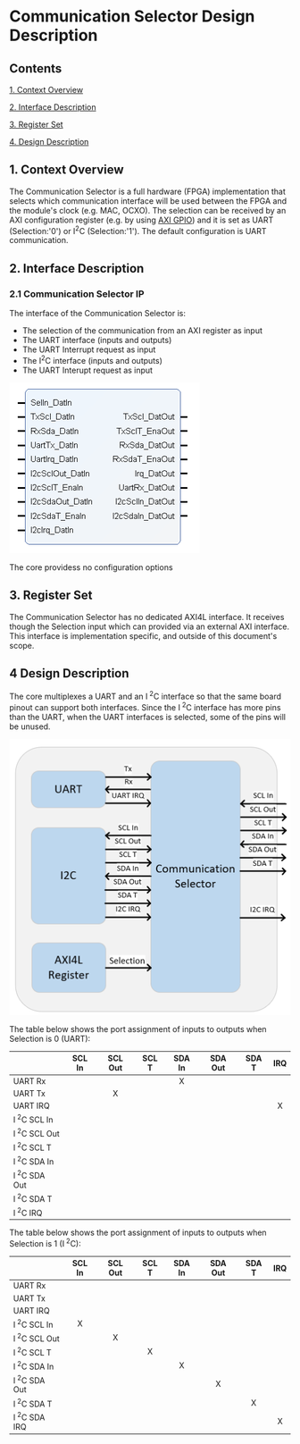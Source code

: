 # Communication Selector Design Description
## Contents

[1. Context Overview](#1-context-overview)

[2. Interface Description](#2-interface-description)

[3. Register Set](#3-register-set)

[4. Design Description](#4-design-description)

## 1. Context Overview
The Communication Selector is a full hardware (FPGA) implementation that selects which communication interface will be used between the FPGA and the module's clock (e.g. MAC, OCXO). The selection can be received by an AXI configuration register (e.g. by using [AXI GPIO](https://www.xilinx.com/products/intellectual-property/axi_gpio.html#documentation)) and it is set as UART (Selection:'0') or I<sup>2</sup>C (Selection:'1'). The default configuration is UART communication.

## 2. Interface Description
### 2.1 Communication Selector IP
The interface of the Communication Selector is:
- The selection of the communication from an AXI register as input
- The UART interface (inputs and outputs) 
- The UART Interrupt request as input
- The I<sup>2</sup>C interface (inputs and outputs)
- The UART Interupt request as input 

![CommunicatioSelectorIP](Additional%20Files/CommunicationSelectorIP.png)

The core providess no configuration options 

## 3. Register Set
The Communication Selector has no dedicated AXI4L interface. It receives though the Selection input which can provided via an external AXI interface. This interface is implementation specific, and outside of this document's scope.

## 4 Design Description
The core multiplexes a UART and an I<sup> 2</sup>C interface so that the same board pinout can support both interfaces. Since the I<sup> 2</sup>C interface has more pins than the UART, when the UART interfaces is selected, some of the pins will be unused.

![CommunicationMux](Additional%20Files/CommunicationMux.png)



The table below shows the port assignment of inputs to outputs when Selection is 0 (UART):

|                       |SCL In|SCL Out|SCL T|SDA In|SDA Out|SDA T|IRQ|
|-----------------------|:----:|:-----:|:---:|:----:|:-----:|:---:|:-:|
|UART Rx                ||||X|
|UART Tx                ||X|
|UART IRQ               |||||||X|
|I<sup> 2</sup>C SCL In |
|I<sup> 2</sup>C SCL Out|
|I<sup> 2</sup>C SCL T  |
|I<sup> 2</sup>C SDA In |
|I<sup> 2</sup>C SDA Out|
|I<sup> 2</sup>C SDA T  |
|I<sup> 2</sup>C IRQ    |

The table below shows the port assignment of inputs to outputs when Selection is 1 (I<sup> 2</sup>C):

|                       |SCL In|SCL Out|SCL T|SDA In|SDA Out|SDA T|IRQ|
|-----------------------|:----:|:-----:|:---:|:----:|:-----:|:---:|:-:|
|UART Rx                |
|UART Tx                |
|UART IRQ               |
|I<sup> 2</sup>C SCL In |X|
|I<sup> 2</sup>C SCL Out||X|
|I<sup> 2</sup>C SCL T  |||X|
|I<sup> 2</sup>C SDA In ||||X|
|I<sup> 2</sup>C SDA Out|||||X|
|I<sup> 2</sup>C SDA T  ||||||X|
|I<sup> 2</sup>C SDA IRQ|||||||X|
